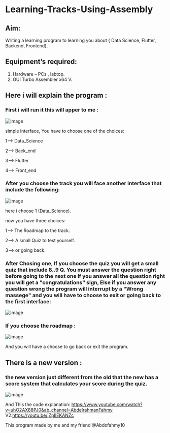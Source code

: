 # Learning-Tracks-Using-Assembly
## Aim:
Writing a learning program to learning you about { Data Science, Flutter, Backend, Frontend}.

## Equipment’s required:
1.	Hardware – PCs , labtop.
2.  GUI Turbo Assembler x64 V.

## Here i will explain the program :
### First i will run it this will apper to me :
![image](https://user-images.githubusercontent.com/71356170/209189918-2e9ae5a4-4185-4d6f-93d0-2e0653bf2dfc.png)

simple interface, You have to choose one of the choices:

1--> Data_Science 

2--> Back_end

3--> Flutter

4--> Front_end

### After you choose the track you will face another interface that include the following:
![image](https://user-images.githubusercontent.com/71356170/209192339-83ee3f34-d665-4a41-8ba2-6fb7ded82113.png)

here i choose 1 (Data_Science).

now you have three choices:

1--> The Roadmap to the track.

2--> A small Quiz to test yourself.

3--> or going back.

### After Chosing one, If you choose the quiz you will get a small quiz that include 8..9 Q. You must answer the question right before going to the next one if you answer all the question right you will get a "congratulations" sign, Else if you answer any question wrong the program will interrupt by a "Wrong massege" and you will have to choose to exit or going back to the first interface:
![image](https://user-images.githubusercontent.com/71356170/209191949-7805cf2b-27d5-40d6-b0f7-88c05c13d7f1.png)

### If you choose the roadmap :
![image](https://user-images.githubusercontent.com/71356170/209193071-df8a6fad-ae8e-4d5a-9261-022f9916cccc.png)

And you will have a choose to go back or exit the program.


## There is a new version :
### the new version just different from the old that the new has a score system that calculates your score during the quiz.
![image](https://user-images.githubusercontent.com/71356170/209433276-5292f586-522f-46d6-bf54-88133e24c635.png)

And This the code explanation: https://www.youtube.com/watch?v=uhO2AX88PJ0&ab_channel=AbdelrahmanFahmy
V2:https://youtu.be/jZpIIEKANZc

This program made by me and my friend @Abdofahmy10


